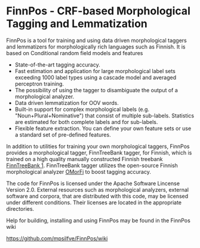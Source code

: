 # FinnPos - CRF-based Morphological Tagging and Lemmatization

FinnPos is a tool for training and using data driven morphological
taggers and lemmatizers for morphologically rich languages such as
Finnish. It is based on Conditional random field models and features

* State-of-the-art tagging accuracy.
* Fast estimation and application for large morphological label sets
  exceeding 1000 label types using a cascade model and averaged
  perceptron training.
* The possibility of using the tagger to disambiguate the output of a
  morphological analyzer.
* Data driven lemmatization for OOV words.
* Built-in support for complex morphological labels
  (e.g. "Noun+Plural+Nominative") that consist of multiple
  sub-labels. Statistics are estimated for both complete labels and
  for sub-labels.
* Flexible feature extraction. You can define your own feature sets or
  use a standard set of pre-defined features.

In addition to utilities for training your own morphological taggers,
FinnPos provides a morphological tagger, FinnTreeBank tagger, for
Finnish, which is trained on a high quality manually constructed
Finnish treebank [FinnTreeBank
1](http://www.ling.helsinki.fi/kieliteknologia/tutkimus/treebank/). FinnTreeBank
tagger utilizes the open-source Finnish morphological analyzer
[OMorFi](https://code.google.com/p/omorfi/) to boost tagging accuracy.

The code for FinnPos is licensed under the Apache Software Lincense
Version 2.0. External resources such as morphological analyzers,
external software and corpora, that are distributed with this code,
may be licensed under different conditions. Their licenses are located
in the appropriate directories.

Help for building, installing and using FinnPos may be found in the
FinnPos wiki

  https://github.com/mpsilfve/FinnPos/wiki